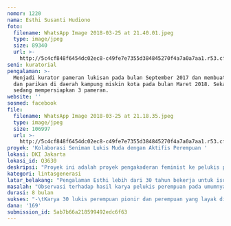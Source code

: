 ```yaml
---
nomor: 1220
nama: Esthi Susanti Hudiono
foto:
  filename: WhatsApp Image 2018-03-25 at 21.40.01.jpeg
  type: image/jpeg
  size: 89340
  url: >-
    http://5c4cf848f6454dc02ec8-c49fe7e7355d384845270f4a7a0a7aa1.r53.cf2.rackcdn.com/e6bc95d2-ebf9-4387-942a-d4737f3f7770/WhatsApp%20Image%202018-03-25%20at%2021.40.01.jpeg
seni: kuratorial
pengalaman: >-
  Menjadi kurator pameran lukisan pada bulan September 2017 dan membuat mural
  dan parikan di daerah kampung miskin kota pada bulan Maret 2018. Sekarang
  sedang mempersiapkan 3 pameran.  
website: ''
sosmed: facebook
file:
  filename: WhatsApp Image 2018-03-25 at 21.18.35.jpeg
  type: image/jpeg
  size: 106997
  url: >-
    http://5c4cf848f6454dc02ec8-c49fe7e7355d384845270f4a7a0a7aa1.r53.cf2.rackcdn.com/aec88452-7261-4e5b-958f-9b960513a57b/WhatsApp%20Image%202018-03-25%20at%2021.18.35.jpeg
proyek: 'Kolaborasi Seniman Lukis Muda dengan Aktifis Perempuan '
lokasi: DKI Jakarta
lokasi_id: Q3630
deskripsi: "Proyek ini adalah proyek pengakaderan feminist ke pelukis perempuan berbakat berusia 27 tahun untuk membongkar wacana dan mengangkat peranan peranan perempuan dalam mengIndonesia. Karena itu dari pertama telah ada komitmen bahwa Seruni yang saat ini berusia 27 tahun mau belajar dan menjadi feminist. Pameran direncanakan di Jakarta dengan beberapa tempat yang ditetapkan seperti musium nasional, Bendara Budaya, Galery Nasional. Lalu pameran ini diselenggarakan dalam rangka memperingati hari kekerasan terhadap perempuan dan hak asasi manusia pada 25 September sampai dengan 15 Desember 2018. \r\nProyek ini telah dimulai sejak bulan Desember 2017 dan berproses melalui studi literatur, kunjungan musium perempuan, diskusi dan dialog. Hasilnya adalah Seruni telah berhasil melukis beberapa lukisan seperti Gayatri, Inggit dan Saparlinah Sadli, Meneer. Tema dipertajam terus menerus dalam proses. Pada awalnya idenya menampilkan perempuan pioner Nusantara. Perempuan yang memiliki kualitas kepioniran dalam suatu bidang untuk Nusantara. Dalam penjelajahan dan diskusi yang dilakukan akhirnya ditetapkan penelusuran tokoh dimulai dari jaman majapahit yakni Gayatri. Pendiri bangsa seperti Soekarno mendirikan bangsa Indonesia dengan mengacu mulai dari kebesaran kerajaan Majapahit. Gayatri adalah perempuan pelopor yang mengeksekusi cita-cita bapaknya menyatukan Nusantara. Di Indonesia sendiri Gayatri tidak dikenali dan diakui sebagai perempuan yang mengambil peran penting dalam membesarkan Majapahit. \r\n"
kategori: lintasgenerasi
latar_belakang: "Pengalaman Esthi lebih dari 30 tahun bekerja untuk isu keadilan dan persamaan perempuan hingga sekarang belum membuahkan hasil yang memuaskan terutama terkait dengan struktur patriarki negara, masyarakat dan keluarga yang menjadi sumber kekerasan dan masalah pada perempuan. Observasi sepintas yang dilakukan Esthi justru ada kecenderungan Indonesia hendak mengadopsi stuktur patriarki dari timur tengah. Struktur patriarki Nusantara justru lebih lentur dan memberi ruang perempuan berperanan sebagai pemimpin di berbagai pihak. \r\nSelain itu strategi kerja Esthi sebagai aktivis sebelumnya menggunakan pendekatan intelektual melalui riset, perubahan kebijakan dan aksi untuk menghilangkan stigma, stereotipe, subordinasi dan kekerasan belum membuahkan hasil yang memuaskan dan belum membangun kesadaran kolektif di antara sesama perempuan untuk mendapatkan martabat dirinya sebagai manusia utuh. Feminisme masih dimusuhi dan dipersepsikan sebagai musuh dari laki-laki yang juga menjadi korban sistem patriarki. \r\nRefleksi yang dilakukan atas ketidakberhasilan kerja panjang tersebut baik sendiri maupun kolektif mengerucut dalam kesimpulan bahwa gerakan perempuan di Indonesia melupakan dan meninggalkan pendekatan seni dan budaya. Atas dasar analisa ini sejak tahun 2017 Esthi mendirikan komunitas Inklusi Sosial dan Perdamaian Indonesia (KISPI) untuk membangun gerakanperdamaian Indonesia melalui inklusi sosial dengan pendekatan literasi, seni dan budaya serta dialog. Ada 2 kegiatan yang telah dilakukan."
masalah: "Observasi terhadap hasil karya pelukis perempuan pada umumnya belum menunjukkan pengangkatan masalah dan pengalaman perempuan khusus perempuan. Eksplorasi tema lukisan masih banyak yang konsentrasi pada keindahan di lingkup domestik. Selain itu sedikit sekali pelukis perempuan yang sampai pada tingkat maestro.  Untuk ini dipilihlah pelukis perempuan yang punya potensi menjadi maestro dan bersedia menjadi feminist. Ini dicapai melalui pengkaderan dan penerusan nilai persamaan dan keadilan ke pelukis perempuan muda tersebut. Juga masalah meningkatkan kepekaan pelukis perempuan terhadap nilai dan pengalaman khusus perempuan. Caranya dengan mengangkat tema perempuan dan pengalaman perempuan Nusantara sebagai subyek yang akan dilukis. Internalisasi nilai feminist terjadi melalui dialog dan pengenalan tokoh yang dilukis. \r\nMasalah level kedua yang diangkat dan hendak dipecahkan melalui dekontruksi dan rekonstruksi wacana tentang kepioniran perempuan dan ibu bangsa. Selama ini belum ada wacana tentang kepioniran perempuan dalam mengindonesia. Ini hendak mendekontruksi ide bahwa perempuan secara alamiah berada di bawah laki-laki dan tidak memiliki inisiatif serta kemandirian berpikir. Dalam sejarah banyak perempuan yang memiliki kepioniran dalam kehidupan sosial seperti Gayatri sekalipun tidak memiliki posisi formal namun diperlakukan sebagai pemimpin perempuan. Bukti pengakuan ke Gayatri adalah adanya patung perwujudan Gayatri dalam bentuk dewi Buddha dan Hindu. "
durasi: 8 bulan
sukses: "-\tKarya 30 lukis perempuan pionir dan perempuan yang layak disebut ibu bangsa yang dipilih berdasarkan seleksi sekitar 50 orang dan tim kurator. Lukisan ini kelas masuk musium. \r\n-\tAdanya profil 30 perempuan pilihan yang didokumentasi dalam buku yang bisa dijadikan rujukan karya dan tulisan lain. \r\n-\tMunculnya konsep Perempuan Pionir dan Ibu Bangsa di ruang media cetak dan televisi serta media online. \r\n-\tAdanya pelukis perempuan muda yang memiliki pemahaman dan perspektif feminis.\r\n-\tTerjadinya kolaborasi 50 akademisi dan aktivis dengan seniman dalam memunculkan peran perempuan yang memiliki kontribusi penting dalam mengindonesia ke ruang publik.  \r\n-\tAdanya penyebaran ide yang ditawarkan dalam proyek ini melakukan pengunjung, undangan pameran dan peserta diskusi. \r\n-\tMemasukkan isu feminisme ke dalam dunia seni lukis. \r\n\r\nHarapannya proyek ini memberi dampak perubahan mind set dan menjadi diskusi selanjutnya setelah pameran selesai tentang perempuan pioner dan ibu bangsa. \r\n"
dana: '169'
submission_id: 5ab7b66a218599492edc6f63
---
```

